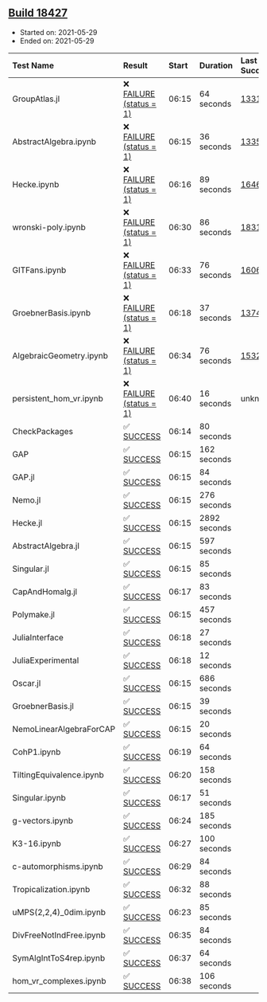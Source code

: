 ## [Build 18427](https://oscarci.mathematik.uni-kl.de/job/oscar/18427/)

* Started on: 2021-05-29
* Ended on: 2021-05-29

| Test Name    | Result | Start | Duration | Last Success | First Failure |
|:-------------|:-------|:------|:---------|:-------------|:--------------|
| GroupAtlas.jl | ❌ [FAILURE (status = 1)](https://oscarci.mathematik.uni-kl.de/job/oscar/18427/artifact/logs/build-18427/GroupAtlas.jl.log) | 06:15 | 64 seconds | [13311](https://oscarci.mathematik.uni-kl.de/job/oscar/13311/) | [13312](https://oscarci.mathematik.uni-kl.de/job/oscar/13312/) |
| AbstractAlgebra.ipynb | ❌ [FAILURE (status = 1)](https://oscarci.mathematik.uni-kl.de/job/oscar/18427/artifact/logs/build-18427/AbstractAlgebra.ipynb.log) | 06:15 | 36 seconds | [13355](https://oscarci.mathematik.uni-kl.de/job/oscar/13355/) | [13356](https://oscarci.mathematik.uni-kl.de/job/oscar/13356/) |
| Hecke.ipynb | ❌ [FAILURE (status = 1)](https://oscarci.mathematik.uni-kl.de/job/oscar/18427/artifact/logs/build-18427/Hecke.ipynb.log) | 06:16 | 89 seconds | [16463](https://oscarci.mathematik.uni-kl.de/job/oscar/16463/) | [16464](https://oscarci.mathematik.uni-kl.de/job/oscar/16464/) |
| wronski-poly.ipynb | ❌ [FAILURE (status = 1)](https://oscarci.mathematik.uni-kl.de/job/oscar/18427/artifact/logs/build-18427/wronski-poly.ipynb.log) | 06:30 | 86 seconds | [18314](https://oscarci.mathematik.uni-kl.de/job/oscar/18314/) | [18315](https://oscarci.mathematik.uni-kl.de/job/oscar/18315/) |
| GITFans.ipynb | ❌ [FAILURE (status = 1)](https://oscarci.mathematik.uni-kl.de/job/oscar/18427/artifact/logs/build-18427/GITFans.ipynb.log) | 06:33 | 76 seconds | [16068](https://oscarci.mathematik.uni-kl.de/job/oscar/16068/) | [16069](https://oscarci.mathematik.uni-kl.de/job/oscar/16069/) |
| GroebnerBasis.ipynb | ❌ [FAILURE (status = 1)](https://oscarci.mathematik.uni-kl.de/job/oscar/18427/artifact/logs/build-18427/GroebnerBasis.ipynb.log) | 06:18 | 37 seconds | [13748](https://oscarci.mathematik.uni-kl.de/job/oscar/13748/) | [13749](https://oscarci.mathematik.uni-kl.de/job/oscar/13749/) |
| AlgebraicGeometry.ipynb | ❌ [FAILURE (status = 1)](https://oscarci.mathematik.uni-kl.de/job/oscar/18427/artifact/logs/build-18427/AlgebraicGeometry.ipynb.log) | 06:34 | 76 seconds | [15322](https://oscarci.mathematik.uni-kl.de/job/oscar/15322/) | [15323](https://oscarci.mathematik.uni-kl.de/job/oscar/15323/) |
| persistent_hom_vr.ipynb | ❌ [FAILURE (status = 1)](https://oscarci.mathematik.uni-kl.de/job/oscar/18427/artifact/logs/build-18427/persistent_hom_vr.ipynb.log) | 06:40 | 16 seconds | unknown | unknown |
| CheckPackages | ✅ [SUCCESS](https://oscarci.mathematik.uni-kl.de/job/oscar/18427/artifact/logs/build-18427/CheckPackages.log) | 06:14 | 80 seconds |  |  |
| GAP | ✅ [SUCCESS](https://oscarci.mathematik.uni-kl.de/job/oscar/18427/artifact/logs/build-18427/GAP.log) | 06:15 | 162 seconds |  |  |
| GAP.jl | ✅ [SUCCESS](https://oscarci.mathematik.uni-kl.de/job/oscar/18427/artifact/logs/build-18427/GAP.jl.log) | 06:15 | 84 seconds |  |  |
| Nemo.jl | ✅ [SUCCESS](https://oscarci.mathematik.uni-kl.de/job/oscar/18427/artifact/logs/build-18427/Nemo.jl.log) | 06:15 | 276 seconds |  |  |
| Hecke.jl | ✅ [SUCCESS](https://oscarci.mathematik.uni-kl.de/job/oscar/18427/artifact/logs/build-18427/Hecke.jl.log) | 06:15 | 2892 seconds |  |  |
| AbstractAlgebra.jl | ✅ [SUCCESS](https://oscarci.mathematik.uni-kl.de/job/oscar/18427/artifact/logs/build-18427/AbstractAlgebra.jl.log) | 06:15 | 597 seconds |  |  |
| Singular.jl | ✅ [SUCCESS](https://oscarci.mathematik.uni-kl.de/job/oscar/18427/artifact/logs/build-18427/Singular.jl.log) | 06:15 | 85 seconds |  |  |
| CapAndHomalg.jl | ✅ [SUCCESS](https://oscarci.mathematik.uni-kl.de/job/oscar/18427/artifact/logs/build-18427/CapAndHomalg.jl.log) | 06:17 | 83 seconds |  |  |
| Polymake.jl | ✅ [SUCCESS](https://oscarci.mathematik.uni-kl.de/job/oscar/18427/artifact/logs/build-18427/Polymake.jl.log) | 06:15 | 457 seconds |  |  |
| JuliaInterface | ✅ [SUCCESS](https://oscarci.mathematik.uni-kl.de/job/oscar/18427/artifact/logs/build-18427/JuliaInterface.log) | 06:18 | 27 seconds |  |  |
| JuliaExperimental | ✅ [SUCCESS](https://oscarci.mathematik.uni-kl.de/job/oscar/18427/artifact/logs/build-18427/JuliaExperimental.log) | 06:18 | 12 seconds |  |  |
| Oscar.jl | ✅ [SUCCESS](https://oscarci.mathematik.uni-kl.de/job/oscar/18427/artifact/logs/build-18427/Oscar.jl.log) | 06:15 | 686 seconds |  |  |
| GroebnerBasis.jl | ✅ [SUCCESS](https://oscarci.mathematik.uni-kl.de/job/oscar/18427/artifact/logs/build-18427/GroebnerBasis.jl.log) | 06:15 | 39 seconds |  |  |
| NemoLinearAlgebraForCAP | ✅ [SUCCESS](https://oscarci.mathematik.uni-kl.de/job/oscar/18427/artifact/logs/build-18427/NemoLinearAlgebraForCAP.log) | 06:15 | 20 seconds |  |  |
| CohP1.ipynb | ✅ [SUCCESS](https://oscarci.mathematik.uni-kl.de/job/oscar/18427/artifact/logs/build-18427/CohP1.ipynb.log) | 06:19 | 64 seconds |  |  |
| TiltingEquivalence.ipynb | ✅ [SUCCESS](https://oscarci.mathematik.uni-kl.de/job/oscar/18427/artifact/logs/build-18427/TiltingEquivalence.ipynb.log) | 06:20 | 158 seconds |  |  |
| Singular.ipynb | ✅ [SUCCESS](https://oscarci.mathematik.uni-kl.de/job/oscar/18427/artifact/logs/build-18427/Singular.ipynb.log) | 06:17 | 51 seconds |  |  |
| g-vectors.ipynb | ✅ [SUCCESS](https://oscarci.mathematik.uni-kl.de/job/oscar/18427/artifact/logs/build-18427/g-vectors.ipynb.log) | 06:24 | 185 seconds |  |  |
| K3-16.ipynb | ✅ [SUCCESS](https://oscarci.mathematik.uni-kl.de/job/oscar/18427/artifact/logs/build-18427/K3-16.ipynb.log) | 06:27 | 100 seconds |  |  |
| c-automorphisms.ipynb | ✅ [SUCCESS](https://oscarci.mathematik.uni-kl.de/job/oscar/18427/artifact/logs/build-18427/c-automorphisms.ipynb.log) | 06:29 | 84 seconds |  |  |
| Tropicalization.ipynb | ✅ [SUCCESS](https://oscarci.mathematik.uni-kl.de/job/oscar/18427/artifact/logs/build-18427/Tropicalization.ipynb.log) | 06:32 | 88 seconds |  |  |
| uMPS(2,2,4)_0dim.ipynb | ✅ [SUCCESS](https://oscarci.mathematik.uni-kl.de/job/oscar/18427/artifact/logs/build-18427/uMPS-2-2-4-_0dim.ipynb.log) | 06:23 | 85 seconds |  |  |
| DivFreeNotIndFree.ipynb | ✅ [SUCCESS](https://oscarci.mathematik.uni-kl.de/job/oscar/18427/artifact/logs/build-18427/DivFreeNotIndFree.ipynb.log) | 06:35 | 84 seconds |  |  |
| SymAlgIntToS4rep.ipynb | ✅ [SUCCESS](https://oscarci.mathematik.uni-kl.de/job/oscar/18427/artifact/logs/build-18427/SymAlgIntToS4rep.ipynb.log) | 06:37 | 64 seconds |  |  |
| hom_vr_complexes.ipynb | ✅ [SUCCESS](https://oscarci.mathematik.uni-kl.de/job/oscar/18427/artifact/logs/build-18427/hom_vr_complexes.ipynb.log) | 06:38 | 106 seconds |  |  |
